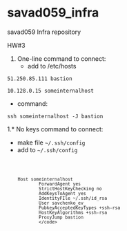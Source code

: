 # savad059_infra
savad059 Infra repository

HW#3
1. One-line command to connect:
	- add to /etc/hosts

<code>51.250.85.111 bastion</code>

<code>10.128.0.15   someinternalhost</code>


 - command:

<code>ssh someinternalhost -J bastion</code>

1.* No keys command to connect:

- make file
 <code>~/.ssh/config</code>
- add to
 <code>~/.ssh/config</code>

<code>

        Host someinternalhost
                ForwardAgent yes
                StrictHostKeyChecking no
                AddKeysToAgent yes
                IdentityFIle ~/.ssh/id_rsa
                User savchenko_ev
                PubkeyAcceptedKeyTypes +ssh-rsa
                HostKeyAlgorithms +ssh-rsa
                ProxyJump bastion
                </code>
